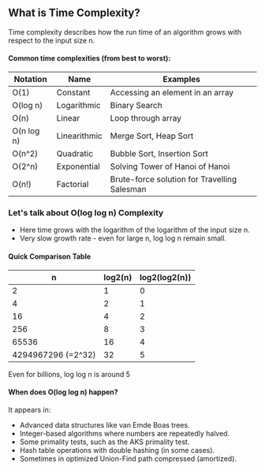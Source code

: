 ## What is Time Complexity?
Time complexity describes how the run time of an algorithm grows with respect to the input size n.

#### Common time complexities (from best to worst):
| Notation   | Name           | Examples                         |
| ---------- | -------------- | -------------------------------- |
| O(1)       | Constant       | Accessing an element in an array |
| O(log n)   | Logarithmic    | Binary Search                    |
| O(n)       | Linear         | Loop through array               |
| O(n log n) | Linearithmic   | Merge Sort, Heap Sort            |
| O(n^2)     | Quadratic      | Bubble Sort, Insertion Sort      |
| O(2^n)     | Exponential    | Solving Tower of Hanoi of Hanoi  |
| O(n!)      | Factorial      | Brute-force solution for Travelling Salesman |

### Let's talk about O(log log n) Complexity
- Here time grows with the logarithm of the logarithm of the input size n.
- Very slow growth rate - even for large n, log log n remain small.

#### Quick Comparison Table
| n | log2(n) | log2(log2(n)) |
| - | ------- | ------------- |
| 2 | 1 | 0 |
| 4 | 2 | 1 |
| 16 | 4 | 2 |
| 256 | 8 | 3 |
| 65536 | 16 | 4 |
| 4294967296 (=2^32) | 32 | 5 |

Even for billions, log log n is around 5

#### When does O(log log n) happen?
It appears in:
- Advanced data structures like van Emde Boas trees.
- Integer-based algorithms where numbers are repeatedly halved.
- Some primality tests, such as the AKS primality test.
- Hash table operations with double hashing (in some cases).
- Sometimes in optimized Union-Find path compressed (amortized).